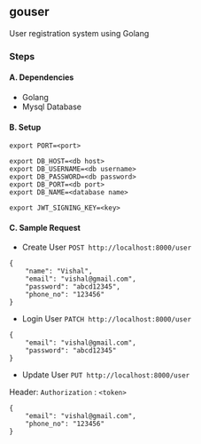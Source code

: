 ## gouser

User registration system using Golang

### Steps
#### A. Dependencies
- Golang
- Mysql Database

#### B. Setup
```
export PORT=<port>

export DB_HOST=<db host>
export DB_USERNAME=<db username>
export DB_PASSWORD=<db password>
export DB_PORT=<db port>
export DB_NAME=<database name>

export JWT_SIGNING_KEY=<key>
```

#### C. Sample Request
- Create User `POST http://localhost:8000/user`

```
{
    "name": "Vishal",
    "email": "vishal@gmail.com",
    "password": "abcd12345",
    "phone_no": "123456"
}
```

- Login User `PATCH http://localhost:8000/user`

```
{
    "email": "vishal@gmail.com",
    "password": "abcd12345"
}
```

- Update User `PUT http://localhost:8000/user`

Header: `Authorization` : `<token>`
```
{
    "email": "vishal@gmail.com",
    "phone_no": "123456"
}
```
